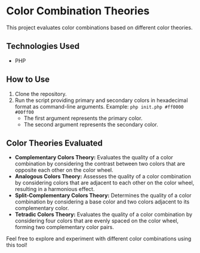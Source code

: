 # Color Combination Theories

This project evaluates color combinations based on different color theories.

## Technologies Used
- PHP

## How to Use
1. Clone the repository.
2. Run the script providing primary and secondary colors in hexadecimal format as command-line arguments.
   Example: `php init.php #ff0000 #00ff00`
   - The first argument represents the primary color.
   - The second argument represents the secondary color.

## Color Theories Evaluated
- **Complementary Colors Theory:** Evaluates the quality of a color combination by considering the contrast between two colors that are opposite each other on the color wheel.
- **Analogous Colors Theory:** Assesses the quality of a color combination by considering colors that are adjacent to each other on the color wheel, resulting in a harmonious effect.
- **Split-Complementary Colors Theory:** Determines the quality of a color combination by considering a base color and two colors adjacent to its complementary color.
- **Tetradic Colors Theory:** Evaluates the quality of a color combination by considering four colors that are evenly spaced on the color wheel, forming two complementary color pairs.

Feel free to explore and experiment with different color combinations using this tool!
